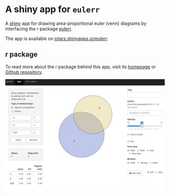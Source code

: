 # A shiny app for `eulerr`
A [shiny](https://www.shinyapps.io/) app for drawing area-proportional euler
(venn) diagrams by interfacing the r package [eulerr](https://CRAN.R-project.org/package=eulerr).

The app is available on [jolars.shinyapps.io/eulerr](https://jolars.shinyapps.io/eulerr).

## r package

To read more about the r package behind this app, visit its [homepage](https://jolars.github.io/eulerr/) or [Github repository](https://github.com/jolars/eulerr).

![](eulerr.gif)
